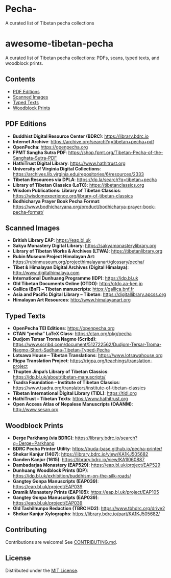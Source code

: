# Pecha-
A curated list of Tibetan pecha collections
# awesome-tibetan-pecha

A curated list of Tibetan pecha collections: PDFs, scans, typed texts, and woodblock prints.

## Contents
- [PDF Editions](#pdf-editions)
- [Scanned Images](#scanned-images)
- [Typed Texts](#typed-texts)
- [Woodblock Prints](#woodblock-prints)

## PDF Editions
- **Buddhist Digital Resource Center (BDRC)**: https://library.bdrc.io  
- **Internet Archive**: https://archive.org/search?q=tibetan+pecha+pdf
- **OpenPecha**: https://openpecha.org
- **FPMT Sangha Sutra PDF**: https://shop.fpmt.org/Tibetan-Pecha-of-the-Sanghata-Sutra-PDF
- **HathiTrust Digital Library**: https://www.hathitrust.org
- **University of Virginia Digital Collections**: https://archives.lib.virginia.edu/repositories/6/resources/2333
- **Tibetan Resources via DPLA**: https://dp.la/search?q=tibetan+pecha
- **Library of Tibetan Classics (LoTC)**: https://tibetanclassics.org
- **Wisdom Publications: Library of Tibetan Classics**: https://wisdomexperience.org/library-of-tibetan-classics
- **Bodhicharya Prayer Book Pecha Format**: https://www.bodhicharyana.org/product/bodhicharya-prayer-book-pecha-format/

## Scanned Images
- **British Library EAP**: https://eap.bl.uk
- **Sakya Monastery Digital Library**: https://sakyamonasterylibrary.org
- **Library of Tibetan Works & Archives (LTWA)**: https://tibetanlibrary.org
- **Rubin Museum Project Himalayan Art**: https://rubinmuseum.org/projecthimalayanart/glossary/pecha/
- **Tibet & Himalayan Digital Archives (Digital Himalaya)**: http://www.digitalhimalaya.com
- **International Dunhuang Programme (IDP)**: https://idp.bl.uk
- **Old Tibetan Documents Online (OTDO)**: http://otdo.aa-ken.jp
- **Gallica (BnF) – Tibetan manuscripts**: https://gallica.bnf.fr
- **Asia and Pacific Digital Library – Tibetan**: https://digitallibrary.apcss.org
- **Himalayan Art Resources**: http://www.himalayanart.org

## Typed Texts
- **OpenPecha TEI Editions**: https://openpecha.org
- **CTAN “pecha” LaTeX Class**: https://ctan.org/pkg/pecha
- **Dudjom Tersar Troma Nagmo (Scribd)**: https://www.scribd.com/document/512722562/Dudjom-Tersar-Troma-Nagmo-Short-Sadhana-Tibetan-Typed-Pecha
- **Lotsawa House – Tibetan Translations**: https://www.lotsawahouse.org
- **Rigpa Translation Project**: https://rigpa.org/teachings/translation-project
- **Thupten Jinpa’s Library of Tibetan Classics**: https://idp.bl.uk/about/tibetan-manuscripts/
- **Tsadra Foundation – Institute of Tibetan Classics**: https://www.tsadra.org/translators/institute-of-tibetan-classics
- **Tibetan International Digital Library (TIDL)**: https://tidl.org
- **HathiTrust – Tibetan Texts**: https://www.hathitrust.org
- **Open Access Atlas of Nepalese Manuscripts (OAANM)**: http://www.sesan.org

## Woodblock Prints
- **Derge Parkhang (via BDRC)**: https://library.bdrc.io/search?q=Derge+Parkhang
- **BDRC Pecha Printer Utility**: https://buda-base.github.io/pecha-printer/
- **Shekar Kanjur (1407)**: https://library.bdrc.io/view/KA1KJ505682
- **Ganden Kanjur (1615)**: https://library.bdrc.io/view/KA1I060887
- **Dambadarjaa Monastery (EAP529)**: https://eap.bl.uk/project/EAP529
- **Dunhuang Woodblock Prints (IDP)**: https://idp.bl.uk/exhibition/buddhism-on-the-silk-roads/
- **Gangtey Gonpa Manuscripts (EAP039)**: https://eap.bl.uk/project/EAP039
- **Dramik Monastery Prints (EAP105)**: https://eap.bl.uk/project/EAP105
- **Gangtey Gonpa Manuscripts (EAP039)**: https://eap.bl.uk/project/EAP039
- **Old Tashilhunpo Redaction (TBRC HD2)**: https://www.tbhdrc.org/drive2
- **Shekar Kanjur Xylographs**: https://library.bdrc.io/part/KA1KJ505682/

## Contributing
Contributions are welcome! See [CONTRIBUTING.md](CONTRIBUTING.md).

## License
Distributed under the [MIT License](LICENSE).
